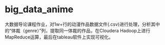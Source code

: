 # big_data_anime
大数据导论课程作业，对1w+行的动漫作品数据文件(.csv)进行处理，分析其中的“体裁（genre）”列，提取同一体裁的作品，在Cloudera Hadoop上进行MapReduce运算，最后在tableau软件上实现可视化。
